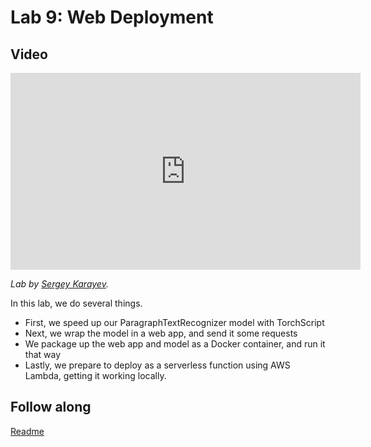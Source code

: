 # Lab 9: Web Deployment

## Video

<iframe width="560" height="315" src="https://www.youtube.com/embed/quHUi1ENImI" frameborder="0" allow="accelerometer; autoplay; clipboard-write; encrypted-media; gyroscope; picture-in-picture" allowfullscreen></iframe>

*Lab by [Sergey Karayev](https://sergeykarayev.com).*

In this lab, we do several things.

- First, we speed up our ParagraphTextRecognizer model with TorchScript
- Next, we wrap the model in a web app, and send it some requests
- We package up the web app and model as a Docker container, and run it that way
- Lastly, we prepare to deploy as a serverless function using AWS Lambda, getting it working locally.

## Follow along

[Readme](https://github.com/full-stack-deep-learning/fsdl-text-recognizer-2021-labs/tree/main/lab9#readme)
